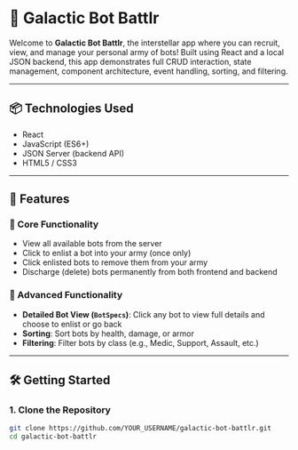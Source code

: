 # 🤖 Galactic Bot Battlr

Welcome to **Galactic Bot Battlr**, the interstellar app where you can recruit, view, and manage your personal army of bots! Built using React and a local JSON backend, this app demonstrates full CRUD interaction, state management, component architecture, event handling, sorting, and filtering.

---

## 📦 Technologies Used

- React
- JavaScript (ES6+)
- JSON Server (backend API)
- HTML5 / CSS3

---

## 🚀 Features

### 🔹 Core Functionality
- View all available bots from the server
- Click to enlist a bot into your army (once only)
- Click enlisted bots to remove them from your army
- Discharge (delete) bots permanently from both frontend and backend

### 🔹 Advanced Functionality
- **Detailed Bot View (`BotSpecs`)**: Click any bot to view full details and choose to enlist or go back
- **Sorting**: Sort bots by health, damage, or armor
- **Filtering**: Filter bots by class (e.g., Medic, Support, Assault, etc.)

---

## 🛠️ Getting Started

### 1. Clone the Repository
```bash
git clone https://github.com/YOUR_USERNAME/galactic-bot-battlr.git
cd galactic-bot-battlr